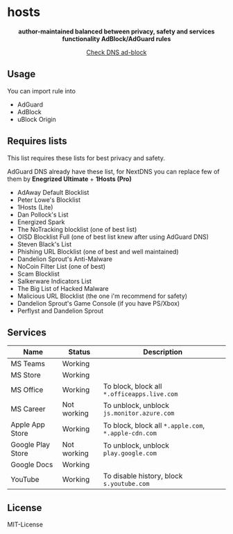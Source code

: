 # hosts

<p align='center'><b>author-maintained balanced between privacy, safety and services functionality AdBlock/AdGuard rules</b></p>

<p align='center'><a href='https://checkadblock.ru'>Check DNS ad-block</a></p>

## Usage

You can import rule into

- AdGuard
- AdBlock
- uBlock Origin

## Requires lists

This list requires these lists for best privacy and safety.

AdGuard DNS already have these list, for NextDNS you can replace few of them by **Enegrized Ultimate** + **1Hosts (Pro)**

- AdAway Default Blocklist
- Peter Lowe's Blocklist
- 1Hosts (Lite)
- Dan Pollock's List
- Energized Spark
- The NoTracking blocklist (one of best list)
- OISD Blocklist Full (one of best list knew after using AdGuard DNS)
- Steven Black's List
- Phishing URL Blocklist (one of best and well maintained)
- Dandelion Sprout's Anti-Malware
- NoCoin Filter List (one of best)
- Scam Blocklist
- Salkerware Indicators List
- The Big List of Hacked Malware
- Malicious URL Blocklist (the one i'm recommend for safety)
- Dandelion Sprout's Game Console (if you have PS/Xbox)
- Perflyst and Dandelion Sprout

## Services

| Name              | Status      | Description                                          |
| ----------------- | ----------- | ---------------------------------------------------- |
| MS Teams          | Working     |
| MS Store          | Working     |
| MS Office         | Working     | To block, block all `*.officeapps.live.com`          |
| MS Career         | Not working | To unblock, unblock `js.monitor.azure.com`           |
| Apple App Store   | Working     | To block, block all `*.apple.com`, `*.apple-cdn.com` |
| Google Play Store | Not working | To unblock, unblock `play.google.com`                |
| Google Docs       | Working     |
| YouTube           | Working     | To disable history, block `s.youtube.com`            |

## License

MIT-License
